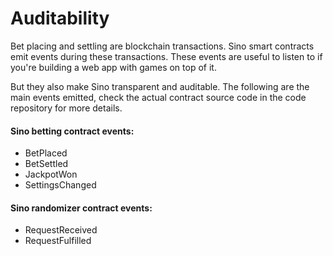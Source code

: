 # Auditability

Bet placing and settling are blockchain transactions. Sino smart contracts emit events during these transactions. These events are useful to listen to if you're building a web app with games on top of it.

But they also make Sino transparent and auditable. The following are the main events emitted, check the actual contract source code in the code repository for more details.

#### Sino betting contract events:

* BetPlaced
* BetSettled
* JackpotWon
* SettingsChanged

#### Sino randomizer contract events:

* RequestReceived
* RequestFulfilled
